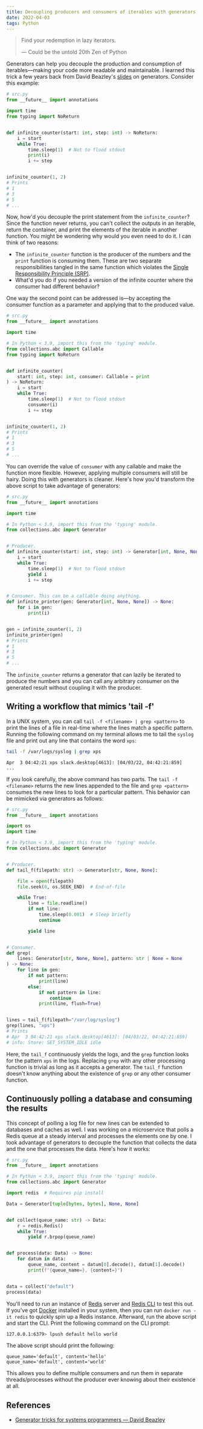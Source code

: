 ```yaml
---
title: Decoupling producers and consumers of iterables with generators in Python
date: 2022-04-03
tags: Python
---
```


> Find your redemption in lazy iterators.
>
> — Could be the untold 20th Zen of Python


Generators can help you decouple the production and consumption of iterables—making your
code more readable and maintainable. I learned this trick a few years back from David
Beazley's [slides](https://www.dabeaz.com/generators/Generators.pdf) on generators.
Consider this example:

```python
# src.py
from __future__ import annotations

import time
from typing import NoReturn


def infinite_counter(start: int, step: int) -> NoReturn:
    i = start
    while True:
        time.sleep(1)  # Not to flood stdout
        print(i)
        i += step


infinite_counter(1, 2)
# Prints
# 1
# 3
# 5
# ...
```

Now, how'd you decouple the print statement from the `infinite_counter`? Since the
function never returns, you can't collect the outputs in an iterable, return the
container, and print the elements of the iterable in another function. You might be
wondering why would you even need to do it. I can think of two reasons:

* The `infinite_counter` function is the producer of the numbers and the `print`
function is consuming them. These are two separate responsibilities tangled in the same
function which violates the
[Single Responsibility Principle (SRP)](https://en.wikipedia.org/wiki/Single-responsibility_principle).
* What'd you do if you needed a version of the infinite counter where the consumer had
different behavior?

One way the second point can be addressed is—by accepting the consumer function as a
parameter and applying that to the produced value.


```python
# src.py
from __future__ import annotations

import time

# In Python < 3.9, import this from the 'typing' module.
from collections.abc import Callable
from typing import NoReturn


def infinite_counter(
    start: int, step: int, consumer: Callable = print
) -> NoReturn:
    i = start
    while True:
        time.sleep(1)  # Not to flood stdout
        consumer(i)
        i += step


infinite_counter(1, 2)
# Prints
# 1
# 3
# 5
# ...
```
You can override the value of `consumer` with any callable and make the function more
flexible. However, applying multiple consumers will still be hairy. Doing this with
generators is cleaner. Here's how you'd transform the above script to take advantage of
generators:


```python
# src.py
from __future__ import annotations

import time

# In Python < 3.9, import this from the 'typing' module.
from collections.abc import Generator


# Producer.
def infinite_counter(start: int, step: int) -> Generator[int, None, None]:
    i = start
    while True:
        time.sleep(1)  # Not to flood stdout
        yield i
        i += step


# Consumer. This can be a callable doing anything.
def infinite_printer(gen: Generator[int, None, None]) -> None:
    for i in gen:
        print(i)


gen = infinite_counter(1, 2)
infinite_printer(gen)
# Prints
# 1
# 3
# 5
# ...
```

The `infinite_counter` returns a generator that can lazily be iterated to produce the
numbers and you can call any arbitrary consumer on the generated result without coupling
it with the producer.

## Writing a workflow that mimics 'tail -f'

In a UNIX system, you can call `tail -f <filename> | grep <pattern>` to print the lines
of a file in real-time where the lines match a specific pattern. Running the following
command on my terminal allows me to tail the `syslog` file and print out any line that
contains the word `xps`:

```sh
tail -f /var/logs/syslog | grep xps
```

```
Apr  3 04:42:21 xps slack.desktop[4613]: [04/03/22, 04:42:21:859]
...
```

If you look carefully, the above command has two parts. The `tail -f <filename>` returns
the new lines appended to the file and `grep <pattern>` consumes the new lines to look
for a particular pattern. This behavior can be mimicked via generators as follows:


```python
# src.py
from __future__ import annotations

import os
import time

# In Python < 3.9, import this from the 'typing' module.
from collections.abc import Generator


# Producer.
def tail_f(filepath: str) -> Generator[str, None, None]:

    file = open(filepath)
    file.seek(0, os.SEEK_END)  # End-of-file

    while True:
        line = file.readline()
        if not line:
            time.sleep(0.001)  # Sleep briefly
            continue

        yield line


# Consumer.
def grep(
    lines: Generator[str, None, None], pattern: str | None = None
) -> None:
    for line in gen:
        if not pattern:
            print(line)
        else:
            if not pattern in line:
                continue
            print(line, flush=True)


lines = tail_f(filepath="/var/log/syslog")
grep(lines, "xps")
# Prints
# Apr  3 04:42:21 xps slack.desktop[4613]: [04/03/22, 04:42:21:859]
# info: Store: SET_SYSTEM_IDLE idle
```

Here, the `tail_f` continuously yields the logs, and the `grep` function looks for the
pattern `xps` in the logs. Replacing `grep` with any other processing function is
trivial as long as it accepts a generator. The `tail_f` function doesn't know anything
about the existence of `grep` or any other consumer function.

## Continuously polling a database and consuming the results

This concept of polling a log file for new lines can be extended to databases and caches
as well. I was working on a microservice that polls a Redis queue at a steady interval
and processes the elements one by one. I took advantage of generators to decouple the
function that collects the data and the one that processes the data. Here's how it works:

```python
# src.py
from __future__ import annotations

# In Python < 3.9, import this from the 'typing' module.
from collections.abc import Generator

import redis  # Requires pip install

Data = Generator[tuple[bytes, bytes], None, None]


def collect(queue_name: str) -> Data:
    r = redis.Redis()
    while True:
        yield r.brpop(queue_name)


def process(data: Data) -> None:
    for datum in data:
        queue_name, content = datum[0].decode(), datum[1].decode()
        print(f"{queue_name=}, {content=}")


data = collect("default")
process(data)
```

You'll need to run an instance of [Redis](https://redis.io) server and
[Redis CLI](https://redis.io/docs/manual/cli/) to test this out. If you've got
[Docker](https://www.docker.com/) installed in your system, then you can run
`docker run -it redis` to quickly spin up a Redis instance. Afterward, run the above
script and start the CLI. Print the following command on the CLI prompt:

```sh
127.0.0.1:6379> lpush default hello world
```
The above script should print the following:

```
queue_name='default', content='hello'
queue_name='default', content='world'
```

This allows you to define multiple consumers and run them in separate threads/processes
without the producer ever knowing about their existence at all.

## References

* [Generator tricks for systems programmers — David Beazley](https://www.dabeaz.com/generators/Generators.pdf)
